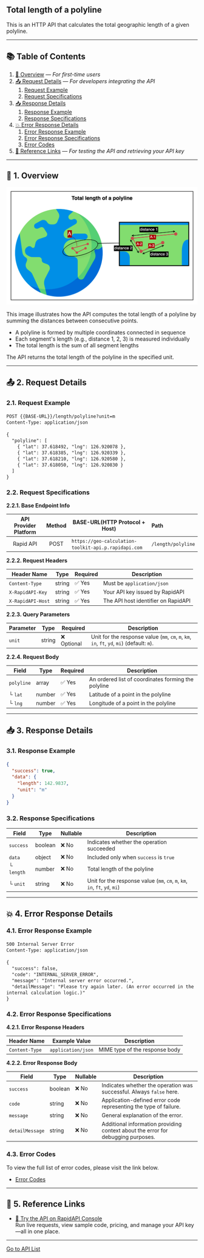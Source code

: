 ## Total length of a polyline

This is an HTTP API that calculates the total geographic length of a given polyline.

---

## 📚 Table of Contents

1. [🧭 Overview](#-1-overview) — *For first-time users*
2. [📤 Request Details](#-2-request-details) — *For developers integrating the API*
    1. [Request Example](#21-request-example)
    2. [Request Specifications](#22-request-specifications)
3. [📥 Response Details](#-3-response-details)
    1. [Response Example](#31-response-example)
    2. [Response Specifications](#32-response-specifications)
4. [💥 Error Response Details](#-4-error-response-details)
    1. [Error Response Example](#41-error-response-example)
    2. [Error Response Specifications](#42-error-response-specifications)
    3. [Error Codes](#43-error-codes)
5. [🔗 Reference Links](#-5-reference-links) — *For testing the API and retrieving your API key*

---

## 🧭 1. Overview

![total-length-of-a-polyline](./img/total-length-of-a-polyline.png)

This image illustrates how the API computes the total length of a polyline by summing the distances between consecutive points.

- A polyline is formed by multiple coordinates connected in sequence
- Each segment's length (e.g., distance 1, 2, 3) is measured individually
- The total length is the sum of all segment lengths

The API returns the total length of the polyline in the specified unit.

---

## 📤 2. Request Details

### 2.1. Request Example

```http request
POST {{BASE-URL}}/length/polyline?unit=m
Content-Type: application/json

{
  "polyline": [
    { "lat": 37.618492, "lng": 126.920078 },
    { "lat": 37.618385, "lng": 126.920339 },
    { "lat": 37.618210, "lng": 126.920580 },
    { "lat": 37.618050, "lng": 126.920830 }
  ]
}
```

### 2.2. Request Specifications

**2.2.1. Base Endpoint Info**

| API Provider Platform | Method | BASE-URL(HTTP Protocol + Host)                       | Path               |
|:---------------------:|:------:|------------------------------------------------------|:-------------------|
|       Rapid API       |  POST  | `https://geo-calculation-toolkit-api.p.rapidapi.com` | `/length/polyline` |

**2.2.2. Request Headers**

| Header Name       | Type   | Required | Description                         |
|-------------------|--------|----------|-------------------------------------|
| `Content-Type`    | string | ✅ Yes    | Must be `application/json`          |
| `X-RapidAPI-Key`  | string | ✅ Yes    | Your API key issued by RapidAPI     |
| `X-RapidAPI-Host` | string | ✅ Yes    | The API host identifier on RapidAPI |

**2.2.3. Query Parameters**

| Parameter | Type   | Required   | Description                                                                                 |
|-----------|--------|------------|---------------------------------------------------------------------------------------------|
| `unit`    | string | ❌ Optional | Unit for the response value (`mm`, `cm`, `m`, `km`, `in`, `ft`, `yd`, `mi`) (default: `m`). |

**2.2.4. Request Body**

| Field      | Type   | Required | Description                                         |
|------------|--------|----------|-----------------------------------------------------|
| `polyline` | array  | ✅ Yes    | An ordered list of coordinates forming the polyline |
| └ `lat`    | number | ✅ Yes    | Latitude of a point in the polyline                 |
| └ `lng`    | number | ✅ Yes    | Longitude of a point in the polyline                |

---

## 📥 3. Response Details

### 3.1. Response Example

```json
{
  "success": true,
  "data": {
    "length": 142.9837,
    "unit": "m"
  }
}
```

### 3.2. Response Specifications

| Field      | Type    | Nullable | Description                                                                 |
|------------|---------|----------|-----------------------------------------------------------------------------|
| `success`  | boolean | ❌ No     | Indicates whether the operation succeeded                                   |
| `data`     | object  | ❌ No     | Included only when `success` is `true`                                      |
| └ `length` | number  | ❌ No     | Total length of the polyline                                                |
| └ `unit`   | string  | ❌ No     | Unit for the response value (`mm`, `cm`, `m`, `km`, `in`, `ft`, `yd`, `mi`) |

---

## 💥 4. Error Response Details

### 4.1. Error Response Example

```http request
500 Internal Server Error
Content-Type: application/json

{
  "success": false,
  "code": "INTERNAL_SERVER_ERROR",
  "message": "Internal server error occurred.",
  "detailMessage": "Please try again later. (An error occurred in the internal calculation logic.)"
}
```

### 4.2. Error Response Specifications

**4.2.1. Error Response Headers**

| Header Name    | Example Value      | Description                    |
|----------------|--------------------|--------------------------------|
| `Content-Type` | `application/json` | MIME type of the response body |

**4.2.2. Error Response Body**

| Field           | Type    | Nullable | Description                                                                      |
|-----------------|---------|----------|----------------------------------------------------------------------------------|
| `success`       | boolean | ❌ No     | Indicates whether the operation was successful. Always `false` here.             |
| `code`          | string  | ❌ No     | Application-defined error code representing the type of failure.                 |
| `message`       | string  | ❌ No     | General explanation of the error.                                                |
| `detailMessage` | string  | ❌ No     | Additional information providing context about the error for debugging purposes. |

### 4.3. Error Codes

To view the full list of error codes, please visit the link below.

- [Error Codes](./common/error-codes.md)

---

## 🔗 5. Reference Links

- [🚀 Try the API on RapidAPI Console](https://rapidapi.com/pepper-craft1-pepper-craft-default/api/geo-calculation-toolkit-api)  
  Run live requests, view sample code, pricing, and manage your API key—all in one place.

---

[Go to API List](../README.md)